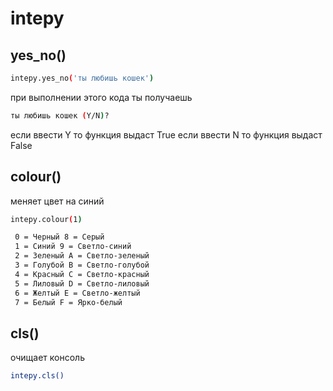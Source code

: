 # intepy

## yes_no()

```bash
intepy.yes_no('ты любишь кошек')
```
при выполнении этого кода ты получаешь
```bash
ты любишь кошек (Y/N)?
```
если ввести Y то функция выдаст True
если ввести N то функция выдаст False

## colour()

меняет цвет на синий
```bash
intepy.colour(1)
```

```bash
 0 = Черный 8 = Серый
 1 = Синий 9 = Светло-синий
 2 = Зеленый A = Светло-зеленый
 3 = Голубой B = Светло-голубой
 4 = Красный C = Светло-красный
 5 = Лиловый D = Светло-лиловый
 6 = Желтый E = Светло-желтый
 7 = Белый F = Ярко-белый
```

## cls()

очищает консоль
```bash
intepy.cls()
```

